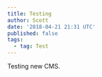 ```yaml
---
title: Testing
author: Scott
date: '2018-04-21 21:31 UTC'
published: false
tags:
  - tag: Test
---
```

Testing new CMS.

